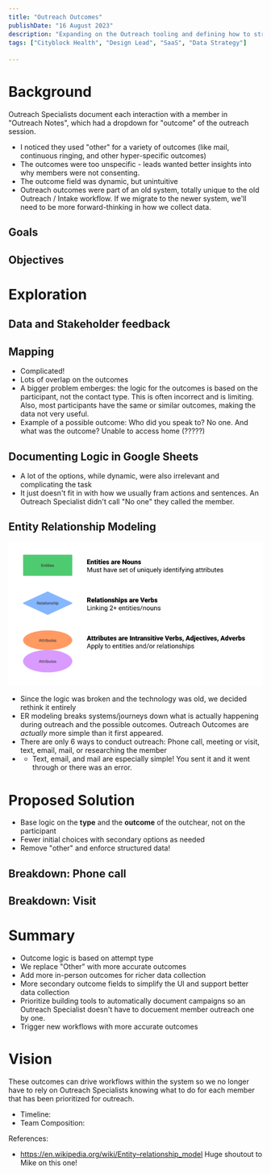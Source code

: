```yaml
---
title: "Outreach Outcomes"
publishDate: "16 August 2023"
description: "Expanding on the Outreach tooling and defining how to structure our data collection"
tags: ["Cityblock Health", "Design Lead", "SaaS", "Data Strategy"]

---
```


# Background
Outreach Specialists document each interaction with a member in "Outreach Notes", which had a dropdown for "outcome" of the outreach session.
- I noticed they used "other" for a variety of outcomes (like mail, continuous ringing, and other hyper-specific outcomes)
- The outcomes were too unspecific - leads wanted better insights into why members were not consenting.
- The outcome field was dynamic, but unintuitive
- Outreach outcomes were part of an old system, totally unique to the old Outreach / Intake workflow. If we migrate to the newer system, we'll need to be more forward-thinking in how we collect data.

## Goals 

## Objectives 

# Exploration

## Data and Stakeholder feedback

## Mapping
- Complicated!
- Lots of overlap on the outcomes
- A bigger problem emberges: the logic for the outcomes is based on the participant, not the contact type. This is often incorrect and is limiting. Also, most participants have the same or similar outcomes, making the data not very useful.
- Example of a possible outcome: Who did you speak to? No one. And what was the outcome? Unable to access home (?????)

## Documenting Logic in Google Sheets
- A lot of the options, while dynamic, were also irrelevant and complicating the task
- It just doesn't fit in with how we usually fram actions and sentences. An Outreach Specialist didn't call "No one" they called the member.

## Entity Relationship Modeling
![Er Modeling Explanation](./outreach-outcomes/ermodeling.png)
- Since the logic was broken and the technology was old, we decided rethink it entirely
- ER modeling breaks systems/journeys down what is actually happening during outreach and the possible outcomes. Outreach Outcomes are *actually* more simple than it first appeared.
- There are only 6 ways to conduct outreach: Phone call, meeting or visit, text, email, mail, or researching the member
- - Text, email, and mail are especially simple! You sent it and it went through or there was an error.

# Proposed Solution
- Base logic on the **type** and the **outcome** of the outchear, not on the participant
- Fewer initial choices with secondary options as needed
- Remove "other" and enforce structured data!

## Breakdown: Phone call

## Breakdown: Visit

# Summary
- Outcome logic is based on attempt type
- We replace "Other" with more accurate outcomes
- Add more in-person outcomes for richer data collection
- More secondary outcome fields to simplify the UI and support better data collection
- Prioritize building tools to automatically document campaigns so an Outreach Specialist doesn't have to docuement member outreach one by one.
- Trigger new workflows with more accurate outcomes


# Vision
These outcomes can drive workflows within the system so we no longer have to rely on Outreach Specialists knowing what to do for each member that has been prioritized for outreach. 

- Timeline: 
- Team Composition:

References:
- https://en.wikipedia.org/wiki/Entity–relationship_model
Huge shoutout to Mike on this one!
